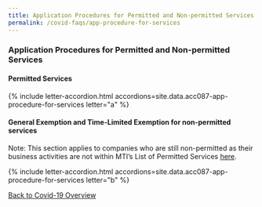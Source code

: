 ```yaml
---
title: Application Procedures for Permitted and Non-permitted Services
permalink: /covid-faqs/app-procedure-for-services
---
```


### Application Procedures for Permitted and Non-permitted Services

#### Permitted Services

{% include letter-accordion.html accordions=site.data.acc087-app-procedure-for-services letter="a" %}

#### General Exemption and Time-Limited Exemption for non-permitted services

Note: This section applies to companies who are still non-permitted as their business activities are not within MTI’s List of Permitted Services [here](/permittedlist/).

{% include letter-accordion.html accordions=site.data.acc087-app-procedure-for-services letter="b" %}

[Back to Covid-19 Overview](/covid/)

<script src="/jquery/loadFuse.js"></script>
